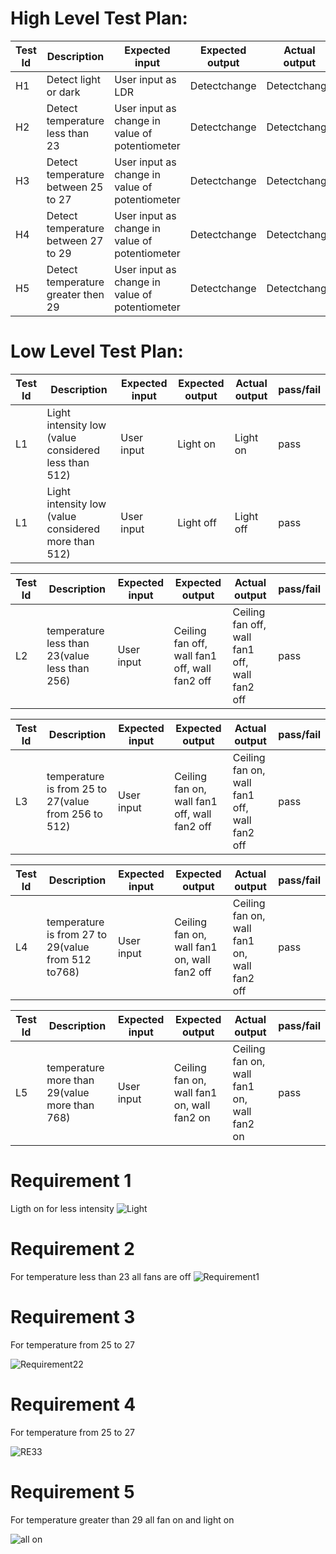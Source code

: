 # High Level Test Plan:
|Test Id|Description|Expected input|Expected output|Actual output|pass/fail|
|-------|-----------|--------------|---------------|-------------|---------|
|H1 |Detect light or dark|User input as LDR |Detectchange|Detectchange|pass|
|H2 |Detect temperature less than 23|User input as change in value of potentiometer|Detectchange|Detectchange|pass|
|H3 |Detect temperature between 25 to 27 |User input as change in value of potentiometer|Detectchange|Detectchange|pass|
|H4 |Detect temperature between 27 to 29|User input as change in value of potentiometer |Detectchange|Detectchange|pass|
|H5 |Detect temperature greater then 29|User input as change in value of potentiometer |Detectchange|Detectchange|pass|

# Low Level Test Plan:
|Test Id|Description|Expected input|Expected output|Actual output|pass/fail|
|-------|-----------|--------------|---------------|-------------|---------|
|L1 |Light intensity low (value considered less than 512)|User input|Light on|Light on|pass|
|L1 |Light intensity low (value considered more than 512)|User input|Light off|Light off|pass|

|Test Id|Description|Expected input|Expected output|Actual output|pass/fail|
|-------|-----------|--------------|---------------|-------------|---------|
|L2 |temperature less than 23(value less than 256)|User input|Ceiling fan off, wall fan1 off, wall fan2 off|Ceiling fan off, wall fan1 off, wall fan2 off|pass|

|Test Id|Description|Expected input|Expected output|Actual output|pass/fail|
|-------|-----------|--------------|---------------|-------------|---------|
|L3 |temperature is from 25 to 27(value from 256 to 512)|User input|Ceiling fan on, wall fan1 off, wall fan2 off|Ceiling fan on, wall fan1 off, wall fan2 off|pass|

|Test Id|Description|Expected input|Expected output|Actual output|pass/fail|
|-------|-----------|--------------|---------------|-------------|---------|
|L4 |temperature is from 27 to 29(value from 512 to768)|User input|Ceiling fan on, wall fan1 on, wall fan2 off|Ceiling fan on, wall fan1 on, wall fan2 off|pass|

|Test Id|Description|Expected input|Expected output|Actual output|pass/fail|
|-------|-----------|--------------|---------------|-------------|---------|
|L5|temperature more than 29(value more than 768)|User input|Ceiling fan on, wall fan1 on, wall fan2 on|Ceiling fan on, wall fan1 on, wall fan2 on|pass|
# Requirement 1
Ligth on for less intensity
![Light](https://user-images.githubusercontent.com/99065925/157365884-aa498413-e7b1-4022-8e79-2b5f87c1066e.PNG)

# Requirement 2
For temperature less than 23 all fans are off
![Requirement1](https://user-images.githubusercontent.com/99065925/157365133-38f21f9b-7de8-40cf-934a-3f13dc9edc8d.PNG)

# Requirement 3
For temperature from 25 to 27

![Requirement22](https://user-images.githubusercontent.com/99065925/157365486-10e7a370-8a77-4d8d-84ef-c7b31314dbbd.PNG)

# Requirement 4
For temperature from 25 to 27

![RE33](https://user-images.githubusercontent.com/99065925/157365674-df4ec35e-721e-492b-a1c9-19282d4bedf3.PNG)


# Requirement 5
For temperature greater than 29 all fan on and light on

![all on](https://user-images.githubusercontent.com/99065925/157364813-ca200622-7ce7-4e4e-a0c1-f0e88ffc4529.PNG)






 
